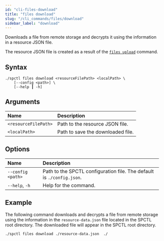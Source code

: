 ```yaml
---
id: "cli-files-download"
title: "files download"
slug: "/cli_commands/files/download"
sidebar_label: "download"
---
```


Downloads a file from remote storage and decrypts it using the information in a resource JSON file.

The resource JSON file is created as a result of the [`files upload`](/developers/cli_commands/files/upload) command.

## Syntax

```
./spctl files download <resourceFilePath> <localPath> \
    [--config <path>] \
    [--help ┃ -h]
```

## Arguments

| **Name** | **Description** |
| :- | :- |
| `<resourceFilePath>` | Path to the resource JSON file. |
| `<localPath>` | Path to save the downloaded file. |

## Options

| **Name** | **Description** |
| :- | :- |
| `--config <path>` | Path to the SPCTL configuration file. The default is `./config.json`. |
| `--help`, `-h` | Help for the command. |

## Example

The following command downloads and decrypts a file from remote storage using the information in the `resource-data.json` file located in the SPCTL root directory. The downloaded file will appear in the SPCTL root directory.

```
./spctl files download ./resource-data.json  ./
```